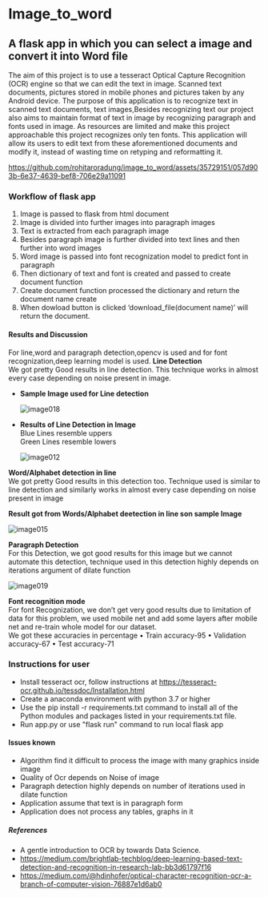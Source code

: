 # Image_to_word
## A flask app in which you can select a image and convert it into Word file
The aim of this project is to use a tesseract Optical Capture Recognition (OCR) engine so that we can edit the text in image. Scanned text documents, pictures stored in mobile phones and 
pictures taken by any Android device. The purpose of this application is to recognize text in scanned text documents, text images,Besides recognizing text
our project also aims to maintain format of text in image by recognizing paragraph and fonts used in image. As resources are limited and make this project approachable this project recognizes only ten fonts. This application will allow its users to edit text from these aforementioned documents and modify it, instead of 
wasting time on retyping and reformatting it.

https://github.com/rohitaroradung/image_to_word/assets/35729151/057d903b-6e37-4639-bef8-706e29a11091

### Workflow of flask app
1.	Image is passed to flask from html document
2.	Image is divided into further images into paragraph images
3.	Text is extracted from each paragraph image
4.	Besides paragraph image is further divided into text lines and then further into word images
5.	Word image is passed into font recognization model to predict font in paragraph
6.	Then dictionary of text and font is created and passed to create document function
7.	Create document function processed the dictionary and return the document name create
8.	When dowload button is clicked ‘download_file(document name)’ will return the document.

#### Results and Discussion
For line,word and paragraph detection,opencv is used and for font recognization,deep learning model is used.
 **Line Detection**
<br/>We got pretty Good results in line detection. This technique works in almost every case depending on noise present in image.
* **Sample Image used for Line detection**
  
  ![image018](https://github.com/rohitaroradung/image_to_word/assets/35729151/b6ba4a4e-2826-45fe-95e1-3e1942460b86)

* **Results of Line Detection in Image**
  <br/>Blue Lines resemble uppers<br/>
  Green Lines resemble lowers
  
  ![image012](https://github.com/rohitaroradung/image_to_word/assets/35729151/af2acbe1-76ff-4120-9f84-57bd53ddd5ca)

**Word/Alphabet detection in line**
<br/>We got pretty Good results in this detection too. Technique used is similar to line detection and similarly works in almost every case depending on noise present in image

**Result got from Words/Alphabet deetection in line son sample Image**

![image015](https://github.com/rohitaroradung/image_to_word/assets/35729151/2fd54337-3d87-4d32-9850-f496362ba6cd)

 **Paragraph Detection**
 <br/>For this Detection, we got good results for this image but we cannot automate this detection, technique used in this detection highly depends on iterations argument of dilate function
 
![image019](https://github.com/rohitaroradung/image_to_word/assets/35729151/fc98ba77-9fb6-4c9a-be0f-4d5e89a92110)

**Font recognition mode**
<br/>For font Recognization, we don’t get very good results due to limitation of data for this problem, we used mobile net and add some layers after mobile net and re-train whole model for our dataset.
<br/>We got these accuracies in percentage
•	Train accuracy-95
•	Validation accuracy-67
•	Test accuracy-71

### Instructions for user

* Install tesseract ocr, follow instructions at https://tesseract-ocr.github.io/tessdoc/Installation.html
* Create a anaconda environment with python 3.7 or higher
* Use the pip install -r requirements.txt command to install all of the Python modules and packages listed in your requirements.txt file.
* Run app.py or use "flask run" command to run local flask app  

#### Issues known

*	Algorithm find it difficult to process the image with many graphics inside image
*	Quality of Ocr depends on Noise of image
*	Paragraph detection highly depends on number of iterations used in dilate function
*	Application assume that text is in paragraph form
*	Application does not process any tables, graphs in it

##### References
*	A gentle introduction to OCR by towards Data Science.
*	https://medium.com/brightlab-techblog/deep-learning-based-text-detection-and-recognition-in-research-lab-bb3d61797f16
*	https://medium.com/@hdinhofer/optical-character-recognition-ocr-a-branch-of-computer-vision-76887e1d6ab0



